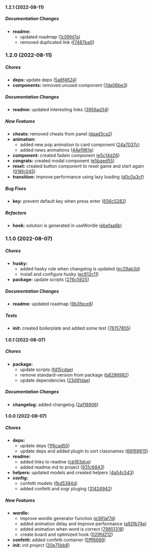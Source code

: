 #### 1.2.1 (2022-08-11)

##### Documentation Changes

* **readme:**
  *  updated roadmap ([1c09fd7a](https://github.com/jesusvallez/react-ts-tailwind-wordle/commit/1c09fd7a10f28417367def26483f7f56d4b1b61b))
  *  removed duplicated link ([f7487ba0](https://github.com/jesusvallez/react-ts-tailwind-wordle/commit/f7487ba0c10ae69ddc0aa40a5a7f640076719ab7))

### 1.2.0 (2022-08-11)

##### Chores

* **deps:**  update deps ([5a8f4624](https://github.com/jesusvallez/react-ts-tailwind-wordle/commit/5a8f4624042630aa8f6b0a8c8cb69891947138f5))
* **components:**  removed unused component ([7de06be3](https://github.com/jesusvallez/react-ts-tailwind-wordle/commit/7de06be39dfe25fa90ee35b0751dcc25f05695f6))

##### Documentation Changes

* **readme:**  updated interesting links ([3956ad34](https://github.com/jesusvallez/react-ts-tailwind-wordle/commit/3956ad34f962415ef2a024f8bd0ef406da611393))

##### New Features

* **cheats:**  removed cheats from panel ([daad3ca2](https://github.com/jesusvallez/react-ts-tailwind-wordle/commit/daad3ca2d0b1a975f623cc1797fc80f7b15f3a4f))
* **animation:**
  *  added new pop animation to card component ([24a7037c](https://github.com/jesusvallez/react-ts-tailwind-wordle/commit/24a7037cf6766f0cc667e9fa6b9bf5d2a265c84b))
  *  added news animations ([44ef961e](https://github.com/jesusvallez/react-ts-tailwind-wordle/commit/44ef961e4d0b366af224417e876a59a66e84838f))
* **component:**  created fadein component ([e5c14d26](https://github.com/jesusvallez/react-ts-tailwind-wordle/commit/e5c14d262eb7c0fce95dec13fe97c99f28c96765))
* **congrats:**  created modal component ([e5baed55](https://github.com/jesusvallez/react-ts-tailwind-wordle/commit/e5baed555d76d6dd70875c679a577f816960f4fd))
* **reset:**  created button component to reset game and start again ([018fc045](https://github.com/jesusvallez/react-ts-tailwind-wordle/commit/018fc04546b4a13b9ba523648d62e425f455307f))
* **transition:**  improve performance using lazy loading ([d0c0a3cf](https://github.com/jesusvallez/react-ts-tailwind-wordle/commit/d0c0a3cf1925d8a1b4682f3fa7a381faaa75c20b))

##### Bug Fixes

* **key:**  prevent default key when press enter ([656c5282](https://github.com/jesusvallez/react-ts-tailwind-wordle/commit/656c52827fc73e89b23299ee56d2e6097547afc8))

##### Refactors

* **hook:**  solution is generated in useWordle ([ebefaa6b](https://github.com/jesusvallez/react-ts-tailwind-wordle/commit/ebefaa6b7fdab23b5cf2d0605691376d40480d8c))

### 1.1.0 (2022-08-07)

##### Chores

* **husky:**
  *  added hasky rule when changelog is updated ([ec29ab3d](https://github.com/jesusvallez/react-ts-tailwind-wordle/commit/ec29ab3d250715eb97cdfacaba36e4f21b77b69c))
  *  install and configure husky ([ec812c11](https://github.com/jesusvallez/react-ts-tailwind-wordle/commit/ec812c1125302968e4118ed3347230092b73aafc))
* **package:**  update scripts ([276c5925](https://github.com/jesusvallez/react-ts-tailwind-wordle/commit/276c59254b24646419a350421672fe6c4cb6f5e5))

##### Documentation Changes

* **readme:**  updated roadmap ([9b3fece8](https://github.com/jesusvallez/react-ts-tailwind-wordle/commit/9b3fece81d8015731a355a301dce153429d67cc2))

##### Tests

* **init:**  created boilerplate and added some test ([76157855](https://github.com/jesusvallez/react-ts-tailwind-wordle/commit/76157855f92cbddd6da360ea497903643b0e951c))

#### 1.0.1 (2022-08-07)

##### Chores

* **package:**
  *  update scripts ([fd15cdae](https://github.com/jesusvallez/react-ts-tailwind-wordle/commit/fd15cdae3d776328b1008d14c00f8b93b6b832ca))
  *  remove standard-version from package ([b8296982](https://github.com/jesusvallez/react-ts-tailwind-wordle/commit/b8296982afe9064195cd9bc0c5516bdc6f72b4b4))
  *  update dependencies ([23d91dae](https://github.com/jesusvallez/react-ts-tailwind-wordle/commit/23d91dae8b0403896c63f002617efc6216d9e761))

##### Documentation Changes

* **changelog:**  added changelog ([2a118906](https://github.com/jesusvallez/react-ts-tailwind-wordle/commit/2a118906fb620dfbe46eeb1ea097a48db849af04))

#### 1.0.0 (2022-08-07)

##### Chores

* **deps:**
  *  update deps ([1f6cad55](https://github.com/jesusvallez/react-ts-tailwind-wordle/commit/1f6cad55d7d5b5d300d8a4c8146d342d84650c50))
  *  update deps and added plugin to sort classnames ([66f69615](https://github.com/jesusvallez/react-ts-tailwind-wordle/commit/66f69615056ecafa0501912271400398ff2e7eb7))
* **readme:**
  *  added links to readme ([cb183dce](https://github.com/jesusvallez/react-ts-tailwind-wordle/commit/cb183dce49b76f30c2490f17e65c44e0a4c3ff36))
  *  added readme.md to project ([931c6843](https://github.com/jesusvallez/react-ts-tailwind-wordle/commit/931c6843c80919b370dcb5cefd09ed47797ddb68))
* **helpers:**  updated models and created helpers ([4a54c543](https://github.com/jesusvallez/react-ts-tailwind-wordle/commit/4a54c543d7f031fcc72cb0541a689f52c2d464a4))
* **config:**
  *  confetti models ([fbd5384d](https://github.com/jesusvallez/react-ts-tailwind-wordle/commit/fbd5384d5a826aed0a819001bdc205694a36def2))
  *  added confetti and svgr pluging ([31424942](https://github.com/jesusvallez/react-ts-tailwind-wordle/commit/31424942a5223e57787ea8d18e9cbeac2612fa2d))

##### New Features

* **wordle:**
  *  improve wordle generator function ([e391af7d](https://github.com/jesusvallez/react-ts-tailwind-wordle/commit/e391af7d192c5dbeaa279ad34587ceaa1d6885fa))
  *  added animation delay and improve performance ([a92fb74e](https://github.com/jesusvallez/react-ts-tailwind-wordle/commit/a92fb74eff74a1da830e793c9e576d73abf265fe))
  *  added animation when word is correct ([79851318](https://github.com/jesusvallez/react-ts-tailwind-wordle/commit/79851318ba39854af9584828b3ae623c4099f43e))
  *  create board and optimized hook ([029fd212](https://github.com/jesusvallez/react-ts-tailwind-wordle/commit/029fd212ea8f91c21373bd1a9d8dd7bab22b405e))
* **confetti:**  added confetti container ([5fff6669](https://github.com/jesusvallez/react-ts-tailwind-wordle/commit/5fff6669abb57a4758a1f699a7323153d814a9d8))
* **init:**  init project ([20e75bb8](https://github.com/jesusvallez/react-ts-tailwind-wordle/commit/20e75bb82e4d2a0a051cba6ee492984c75b547ca))

